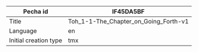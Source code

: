 |Pecha id | IF45DA5BF
| --- | --- 
|Title | Toh_1-1-The_Chapter_on_Going_Forth-v1 
|Language | en
|Initial creation type | tmx